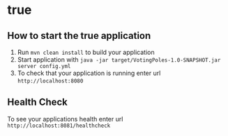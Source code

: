 # true

How to start the true application
---

1. Run `mvn clean install` to build your application
1. Start application with `java -jar target/VotingPoles-1.0-SNAPSHOT.jar server config.yml`
1. To check that your application is running enter url `http://localhost:8080`

Health Check
---

To see your applications health enter url `http://localhost:8081/healthcheck`
